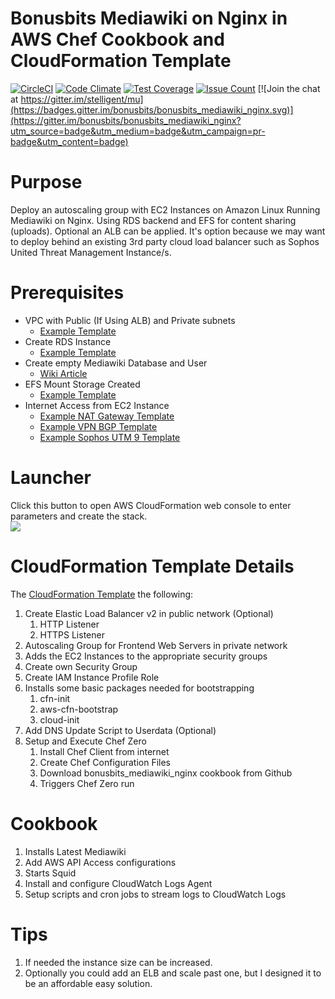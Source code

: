 # Bonusbits Mediawiki on Nginx in AWS Chef Cookbook and CloudFormation Template
[![CircleCI](https://circleci.com/gh/bonusbits/bonusbits_mediawiki_nginx.svg?style=svg)](https://circleci.com/gh/bonusbits/bonusbits_mediawiki_nginx)
[![Code Climate](https://codeclimate.com/github/bonusbits/bonusbits_mediawiki_nginx/badges/gpa.svg)](https://codeclimate.com/github/bonusbits/bonusbits_mediawiki_nginx)
[![Test Coverage](https://codeclimate.com/github/bonusbits/bonusbits_mediawiki_nginx/badges/coverage.svg)](https://codeclimate.com/github/bonusbits/bonusbits_mediawiki_nginx/coverage)
[![Issue Count](https://codeclimate.com/github/bonusbits/bonusbits_mediawiki_nginx/badges/issue_count.svg)](https://codeclimate.com/github/bonusbits/bonusbits_mediawiki_nginx)
[![Join the chat at https://gitter.im/stelligent/mu](https://badges.gitter.im/bonusbits/bonusbits_mediawiki_nginx.svg)](https://gitter.im/bonusbits/bonusbits_mediawiki_nginx?utm_source=badge&utm_medium=badge&utm_campaign=pr-badge&utm_content=badge)

# Purpose
Deploy an autoscaling group with EC2 Instances on Amazon Linux Running Mediawiki on Nginx. Using RDS backend and EFS for content sharing (uploads). 
Optional an ALB can be applied. It's option because we may want to deploy behind an existing 3rd party cloud load balancer such as Sophos United Threat Management Instance/s.

# Prerequisites
* VPC with Public (If Using ALB) and Private subnets
    * [Example Template](https://github.com/bonusbits/cloudformation_templates/blob/master/infrastructure/vpc.yml)
* Create RDS Instance 
    * [Example Template](https://github.com/bonusbits/cloudformation_templates/tree/master/database)
* Create empty Mediawiki Database and User
    * [Wiki Article](https://www.bonusbits.com/wiki/Reference:Secure_Mediawiki_Nginx_Configuration)
* EFS Mount Storage Created
    * [Example Template](https://github.com/bonusbits/cloudformation_templates/blob/master/infrastructure/nat-gateway.yml)
* Internet Access from EC2 Instance
    * [Example NAT Gateway Template](https://github.com/bonusbits/cloudformation_templates/blob/master/infrastructure/nat-gateway.yml)
    * [Example VPN BGP Template](https://github.com/bonusbits/cloudformation_templates/blob/master/infrastructure/vpn-bgp.yml)
    * [Example Sophos UTM 9 Template](https://github.com/bonusbits/cloudformation_templates/blob/master/infrastructure/utm9.yml)


# Launcher
Click this button to open AWS CloudFormation web console to enter parameters and create the stack.<br>
[![](https://s3.amazonaws.com/cloudformation-examples/cloudformation-launch-stack.png)](https://console.aws.amazon.com/cloudformation/home?#/stacks/new?&templateURL=https://s3.amazonaws.com/bonusbits-public/cloudformation-templates/cookbooks/bonusbits-mediawiki-nginx.yml)


# CloudFormation Template Details
The [CloudFormation Template](https://github.com/bonusbits/bonusbits_mediawiki_nginx/blob/master/aws/bonusbits-mediawiki-nginx.yml)  the following:

1. Create Elastic Load Balancer v2 in public network (Optional)
    1. HTTP Listener
    2. HTTPS Listener
2. Autoscaling Group for Frontend Web Servers in private network
3. Adds the EC2 Instances to the appropriate security groups
4. Create own Security Group
5. Create IAM Instance Profile Role
4. Installs some basic packages needed for bootstrapping
    1. cfn-init
    2. aws-cfn-bootstrap
    3. cloud-init
5. Add DNS Update Script to Userdata (Optional)  
6. Setup and Execute Chef Zero
    1. Install Chef Client from internet
    2. Create Chef Configuration Files
    2. Download bonusbits_mediawiki_nginx cookbook from Github
    3. Triggers Chef Zero run

# Cookbook
1. Installs Latest Mediawiki
2. Add AWS API Access configurations
3. Starts Squid
4. Install and configure CloudWatch Logs Agent
5. Setup scripts and cron jobs to stream logs to CloudWatch Logs

# Tips
1. If needed the instance size can be increased.
2. Optionally you could add an ELB and scale past one, but I designed it to be an affordable easy solution. 